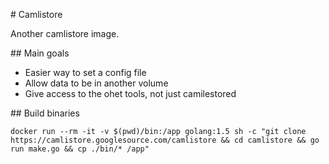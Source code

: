 # Camlistore

Another camlistore image.

## Main goals

- Easier way to set a config file
- Allow data to be in another volume
- Give access to the ohet tools, not just camilestored


## Build binaries

```
docker run --rm -it -v $(pwd)/bin:/app golang:1.5 sh -c "git clone https://camlistore.googlesource.com/camlistore && cd camlistore && go run make.go && cp ./bin/* /app"
```